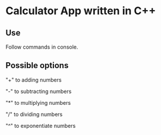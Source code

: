 # Calculator App written in C++

## Use

Follow commands in console.

## Possible options

"+" to adding numbers

"-" to subtracting numbers

"*" to multiplying numbers

"/" to dividing numbers

"^" to exponentiate numbers
